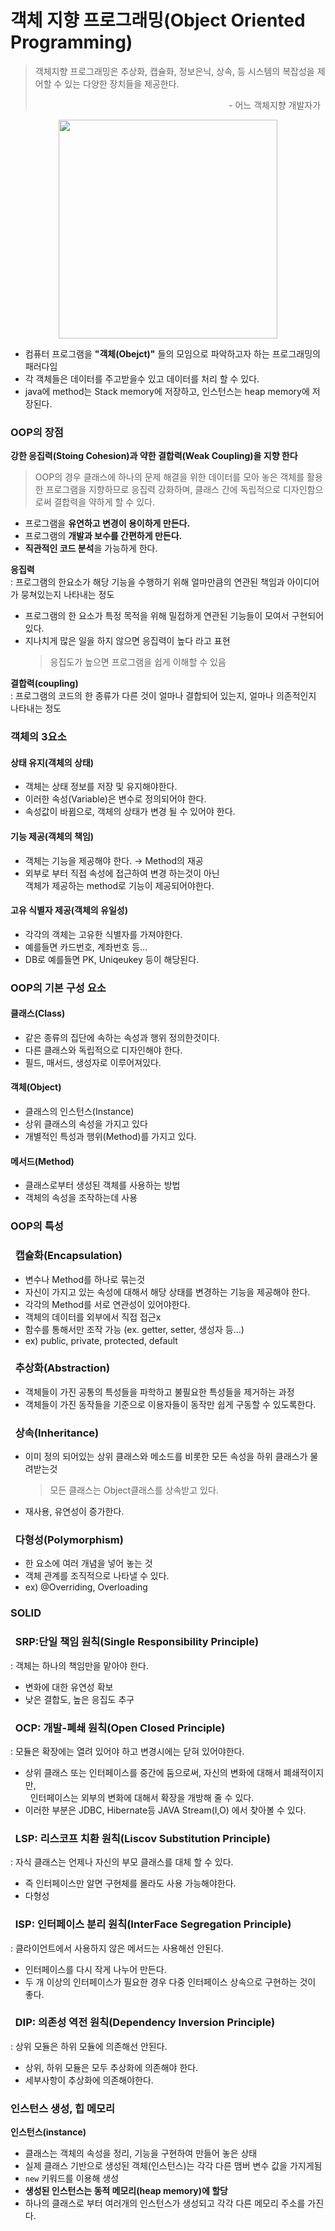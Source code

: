# 객체 지향 프로그래밍(Object Oriented Programming)
> 객체지향 프로그래밍은 추상화, 캡슐화, 정보은닉, 상속, 등 시스템의 복잡성을 제어할 수 있는 다양한 장치들을 제공한다.
> <p align=right>- 어느 객체지향 개발자가&nbsp&nbsp</p>
<p align="center">
    <img width="350px" src="./img/oop.png"/>
</p>

- 컴퓨터 프로그램을 **"객체(Obejct)"** 들의 모임으로 파악하고자 하는 프로그래밍의 패러다임
- 각 객체들은 데이터를 주고받을수 있고 데이터를 처리 할 수 있다.
- java에 method는 Stack memory에 저장하고, 인스턴스는 heap memory에 저장된다.

### OOP의 장점
**강한 응집력(Stoing Cohesion)과 약한 결합력(Weak Coupling)을 지향 한다**
>OOP의 경우 클래스에 하나의 문제 해결을 위한 데이터를 모아 놓은 객체를 활용한 프로그램을 지향하므로 응집력 강화하며, 클래스 간에 독립적으로 디자인함으로써 결합력을 약하게 할 수 있다.
- 프로그램을 **유연하고 변경이 용이하게 만든다.**
- 프로그램의 **개발과 보수를 간편하게 만든다.**
- **직관적인 코드 분석**을 가능하게 한다.
 
**응집력**   
: 프로그램의 한요소가 해당 기능을 수행하기 위해 얼마만큼의 연관된 책임과 아이디어가 뭉쳐있는지 나타내는 정도
- 프로그램의 한 요소가 특정 목적을 위해 밀접하게 연관된 기능들이 모여서 구현되어있다.
- 지나치게 많은 일을 하지 않으면 응집력이 높다 라고 표현  
    >응집도가 높으면 프로그램을 쉽게 이해할 수 있음

**결합력(coupling)**  
: 프로그램의 코드의 한 종류가 다른 것이 얼마나 결합되어 있는지, 얼마나 의존적인지 나타내는 정도

### 객체의 3요소
#### 상태 유지(객체의 상태)
- 객체는 상태 정보를 저장 및 유지해야한다.
- 이러한 속성(Variable)은 변수로 정의되어야 한다.
- 속성값이 바뀜으로, 객체의 상태가 변경 될 수 있어야 한다.

#### 기능 제공(객체의 책임)
- 객체는 기능을 제공해야 한다. &rarr; Method의 재공
- 외부로 부터 직접 속성에 접근하여 변경 하는것이 아닌  
 객체가 제공하는 method로 기능이 제공되어야한다.

#### 고유 식별자 제공(객체의 유일성)
- 각각의 객체는 고유한 식별자를 가져야한다.
- 예를들면 카드번호, 계좌번호 등...
- DB로 예를들면 PK, Uniqeukey 등이 해당된다.

### OOP의 기본 구성 요소
#### 클래스(Class)
- 같은 종류의 집단에 속하는 속성과 행위 정의한것이다.
- 다른 클래스와 독립적으로 디자인해야 한다.
- 필드, 매서드, 생성자로 이루어져있다.
#### 객체(Object)
- 클래스의 인스턴스(Instance)
- 상위 클래스의 속성을 가지고 있다
- 개별적인 특성과 행위(Method)를 가지고 있다.
#### 메서드(Method)
- 클래스로부터 생성된 객체를 사용하는 방법
- 객체의 속성을 조작하는데 사용

### OOP의 특성
### &nbsp; 캡슐화(Encapsulation)
- 변수나 Method를 하나로 묶는것
- 자신이 가지고 있는 속성에 대해서 해당 상태를 변경하는 기능을 제공해야 한다.
- 각각의 Method를 서로 연관성이 있어야한다.
- 객체의 데이터를 외부에서 직접 접근x
- 함수를 통해서만 조작 가능 (ex. getter, setter, 생성자 등...)
- ex) public, private, protected, default

### &nbsp; 추상화(Abstraction)
- 객체들이 가진 공통의 특성들을 파학하고 불필요한 특성들을 제거하는 과정
- 객체들이 가진 동작들을 기준으로 이용자들이 동작만 쉽게 구동할 수 있도록한다.

### &nbsp; 상속(Inheritance)
- 이미 정의 되어있는 상위 클래스와 메소드를 비롯한 모든 속성을 하위 클래스가 물려받는것
    >모든 클래스는 Object클래스를 상속받고 있다.
- 재사용, 유연성이 증가한다.

### &nbsp; 다형성(Polymorphism)
- 한 요소에 여러 개념을 넣어 놓는 것
- 객체 관계를 조직적으로 나타낼 수 있다.
- ex) @Overriding, Overloading

### SOLID
### &nbsp; SRP:단일 책임 원칙(Single Responsibility Principle)
: 객체는 하나의 책임만을 맡아야 한다.
- 변화에 대한 유연성 확보
- 낮은 결합도, 높은 응집도 추구

### &nbsp; OCP: 개발-폐쇄 원칙(Open Closed Principle)
: 모듈은 확장에는 열려 있어야 하고 변경시에는 닫혀 있어야한다.  
- 상위 클래스 또는 인터페이스를 중간에 둠으로써, 자신의 변화에 대해서 폐쇄적이지만,  
&nbsp; 인터페이스는 외부의 변화에 대해서 확장을 개방해 줄 수 있다.
- 이러한 부분은 JDBC, Hibernate등 JAVA Stream(I,O) 에서 찾아볼 수 있다.

### &nbsp; LSP: 리스코프 치환 원칙(Liscov Substitution Principle)
: 자식 클래스는 언제나 자신의 부모 클래스를 대체 할 수 있다.
- 즉 인터페이스만 알면 구현체를 몰라도 사용 가능해야한다.
- 다형성

### &nbsp; ISP: 인터페이스 분리 원칙(InterFace Segregation Principle)
: 클라이언트에서 사용하지 않은 메서드는 사용해선 안된다.
- 인터페이스를 다시 작게 나누어 만든다.
- 두 개 이상의 인터페이스가 필요한 경우 다중 인터페이스 상속으로 구현하는 것이 좋다.

### &nbsp; DIP: 의존성 역전 원칙(Dependency Inversion Principle)
: 상위 모듈은 하위 모듈에 의존해선 안된다.
- 상위, 하위 모듈은 모두 추상화에 의존해야 한다.
- 세부사항이 추상화에 의존해야한다.

### 인스턴스 생성, 힙 메모리
**인스턴스(instance)**
- 클래스는 객체의 속성을 정리, 기능을 구현하여 만들어 놓은 상태
- 실제 클래스 기반으로 생성된 객체(인스턴스)는 각각 다른 맴버 변수 값을 가지게됨
- `new` 키워드를 이용해 생성
- **생성된 인스턴스는 동적 메모리(heap memory)에 할당**
- 하나의 클래스로 부터 여러개의 인스턴스가 생성되고 각각 다른 메모리 주소를 가진다.


